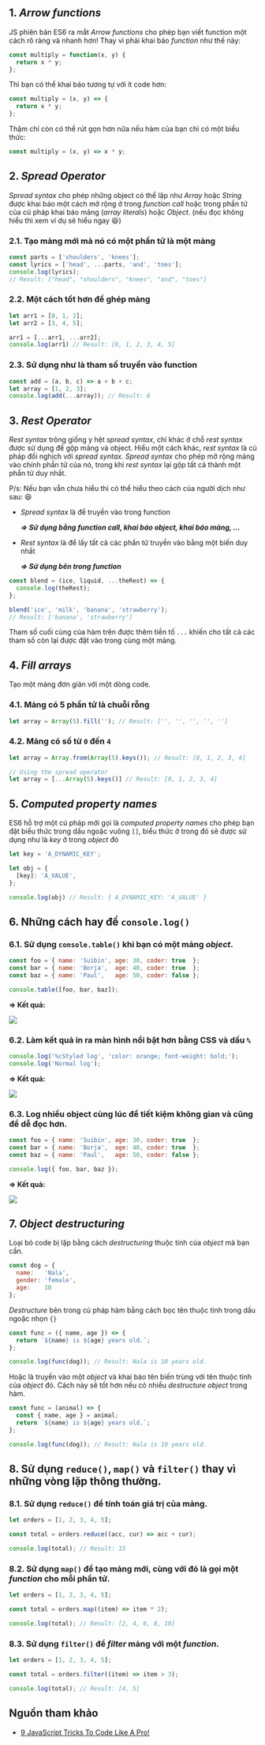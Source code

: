 ## 1. *Arrow functions*

JS phiên bản ES6 ra mắt *Arrow functions* cho phép bạn viết function một cách rõ ràng và nhanh hơn! Thay vì phải khai báo *function* như thế này:

```js
const multiply = function(x, y) {
  return x * y;
};
```

Thì bạn có thể khai báo tương tự với ít code hơn:

```js
const multiply = (x, y) => {
  return x * y;
};
```
Thậm chí còn có thể rút gọn hơn nữa nếu hàm của bạn chỉ có một biểu thức:
```js
const multiply = (x, y) => x * y;
```

## 2. *Spread Operator*
*Spread syntax* cho phép những object có thể lặp như *Array* hoặc *String* được khai báo một cách mở rộng ở trong *function call* hoặc trong phần tử của cú pháp khai báo mảng (*array literals*) hoặc *Object*. (nếu đọc không hiểu thì xem ví dụ sẽ hiểu ngay :laughing:)

### 2.1. Tạo mảng mới mà nó có một phần tử là một mảng
```js
const parts = ['shoulders', 'knees']; 
const lyrics = ['head', ...parts, 'and', 'toes']; 
console.log(lyrics);
// Result: ["head", "shoulders", "knees", "and", "toes"]
```
### 2.2. Một cách tốt hơn để ghép mảng
```js
let arr1 = [0, 1, 2];
let arr2 = [3, 4, 5];

arr1 = [...arr1, ...arr2];
console.log(arr1) // Result: [0, 1, 2, 3, 4, 5]
```
### 2.3. Sử dụng như là tham số truyền vào function
```js
const add = (a, b, c) => a + b + c;
let array = [1, 2, 3];
console.log(add(...array)); // Result: 6
```

## 3. *Rest Operator*
*Rest syntax* trông giống y hệt *spread syntax*, chỉ khác ở chỗ *rest syntax* được sử dụng để gộp mảng và object. Hiểu một cách khác, *rest syntax* là cú pháp đối nghịch với *spread syntax*. *Spread syntax* cho phép mở rộng mảng vào chính phần tử của nó, trong khi *rest syntax* lại gộp tất cả thành một phần tử duy nhất. 

P/s: Nếu bạn vẫn chưa hiểu thì có thể hiểu theo cách của người dịch như sau: :laughing:
- *Spread syntax* là để truyền vào trong function

    ***=> Sử dụng bằng function call, khai báo object, khai báo mảng, ...***
- *Rest syntax* là để lấy tất cả các phần tử truyền vào bằng một biến duy nhất
    
    ***=> Sử dụng bên trong function***
```js
const blend = (ice, liquid, ...theRest) => {
  console.log(theRest);
};

blend('ice', 'milk', 'banana', 'strawberry');  
// Result: ['banana', 'strawberry']
```
Tham số cuối cùng của hàm trên được thêm tiền tố `...` khiến cho tất cả các tham số còn lại được đặt vào trong cùng một mảng.

## 4. *Fill arrays*
Tạo một mảng đơn giản với một dòng code.

### 4.1. Mảng có 5 phần tử là chuỗi rỗng
```js
let array = Array(5).fill(''); // Result: ['', '', '', '', '']
```
### 4.2. Mảng có số từ `0` đến `4`
```js
let array = Array.from(Array(5).keys()); // Result: [0, 1, 2, 3, 4]

// Using the spread operator
let array = [...Array(5).keys()] // Result: [0, 1, 2, 3, 4]
```

## 5. *Computed property names*

ES6 hỗ trợ một cú pháp mới gọi là *computed property names* cho phép bạn đặt biểu thức trong dấu ngoặc vuông `[]`, biểu thức ở trong đó sẽ được sử dụng như là *key* ở trong *object* đó

```js
let key = 'A_DYNAMIC_KEY';

let obj = {
  [key]: 'A_VALUE',
};

console.log(obj) // Result: { A_DYNAMIC_KEY: 'A_VALUE' }
```

## 6. Những cách hay để `console.log()`
### 6.1. Sử dụng `console.table()` khi bạn có một mảng *object*.
```js
const foo = { name: 'Suibin', age: 30, coder: true  };
const bar = { name: 'Borja',  age: 40, coder: true  };
const baz = { name: 'Paul',   age: 50, coder: false };

console.table([foo, bar, baz]);
```
**=> Kết quả:**

![](https://miro.medium.com/max/700/1*sqlvEf007bOuAJCpPfqTwA.png)

### 6.2. Làm kết quả in ra màn hình nổi bật hơn bằng CSS và dấu `%`
```js
console.log('%cStyled log', 'color: orange; font-weight: bold;');
console.log('Normal log');
```
**=> Kết quả:**


![](https://miro.medium.com/max/196/1*PgMRs3hpA3oN6EyaVHqtfA.png)
### 6.3. Log nhiều object cùng lúc để tiết kiệm không gian và cũng để dễ đọc hơn.
```js
const foo = { name: 'Suibin', age: 30, coder: true  };
const bar = { name: 'Borja',  age: 40, coder: true  };
const baz = { name: 'Paul',   age: 50, coder: false };

console.log({ foo, bar, baz });
```
**=> Kết quả:**

![](https://miro.medium.com/max/700/1*xW1zYZjYmOdfH8wx32m5Jw.png)
## 7. *Object destructuring*

Loại bỏ code bị lặp bằng cách *destructuring* thuộc tính của *object* mà bạn cần.

```js
const dog = {
  name:   'Nala',
  gender: 'female',
  age:    10
};
```
*Destructure* bên trong cú pháp hàm bằng cách bọc tên thuộc tính trong dấu ngoặc nhọn `{}`

```js
const func = ({ name, age }) => {
  return `${name} is ${age} years old.`;
};

console.log(func(dog)); // Result: Nala is 10 years old.
```
Hoặc là truyền vào một *object* và khai báo tên biến trùng với tên thuộc tính của *object* đó. Cách này sẽ tốt hơn nếu có nhiều *destructure object*  trong hàm.

```js
const func = (animal) => {
  const { name, age } = animal;
  return `${name} is ${age} years old.`;
};

console.log(func(dog)); // Result: Nala is 10 years old.
```

## 8. Sử dụng `reduce()`, `map()` và `filter()` thay vì những vòng lặp thông thường.
### 8.1. Sử dụng `reduce()` để tính toán giá trị của mảng.
```js
let orders = [1, 2, 3, 4, 5];

const total = orders.reduce((acc, cur) => acc + cur);

console.log(total); // Result: 15
```

### 8.2. Sử dụng `map()` để tạo mảng mới, cùng với đó là gọi một *function* cho mỗi phần tử.
```js
let orders = [1, 2, 3, 4, 5];

const total = orders.map((item) => item * 2);

console.log(total); // Result: [2, 4, 6, 8, 10]
```

### 8.3. Sử dụng `filter()` để *filter* mảng với một *function*.
```js
let orders = [1, 2, 3, 4, 5];

const total = orders.filter((item) => item > 3);

console.log(total); // Result: [4, 5]
```

## Nguồn tham khảo
- [9 JavaScript Tricks To Code Like A Pro!](https://medium.com/swlh/9-javascript-tricks-to-code-like-a-pro-d09ea534235)